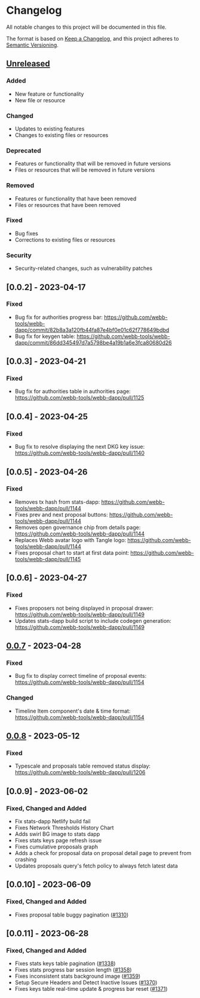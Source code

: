 # Changelog

All notable changes to this project will be documented in this file.

The format is based on [Keep a Changelog](https://keepachangelog.com/en/1.0.0/),
and this project adheres to [Semantic Versioning](https://semver.org/spec/v2.0.0.html).

## [Unreleased]

### Added

- New feature or functionality
- New file or resource

### Changed

- Updates to existing features
- Changes to existing files or resources

### Deprecated

- Features or functionality that will be removed in future versions
- Files or resources that will be removed in future versions

### Removed

- Features or functionality that have been removed
- Files or resources that have been removed

### Fixed

- Bug fixes
- Corrections to existing files or resources

### Security

- Security-related changes, such as vulnerability patches

## [0.0.2] - 2023-04-17

### Fixed

- Bug fix for authorities progress bar: https://github.com/webb-tools/webb-dapp/commit/82b8a3a120fb44fa87e4bf0e01c62f778649bdbd
- Bug fix for keygen table: https://github.com/webb-tools/webb-dapp/commit/86dd345497d7a5798be4a19b1a6e3fca80680d26

## [0.0.3] - 2023-04-21

### Fixed

- Bug fix for authorities table in authorities page: https://github.com/webb-tools/webb-dapp/pull/1125

## [0.0.4] - 2023-04-25

### Fixed

- Bug fix to resolve displaying the next DKG key issue: https://github.com/webb-tools/webb-dapp/pull/1140

## [0.0.5] - 2023-04-26

### Fixed

- Removes tx hash from stats-dapp: https://github.com/webb-tools/webb-dapp/pull/1144
- Fixes prev and next proposal buttons: https://github.com/webb-tools/webb-dapp/pull/1144
- Removes open governance chip from details page: https://github.com/webb-tools/webb-dapp/pull/1144
- Replaces Webb avatar logo with Tangle logo: https://github.com/webb-tools/webb-dapp/pull/1144
- Fixes proposal chart to start at first data point: https://github.com/webb-tools/webb-dapp/pull/1145

## [0.0.6] - 2023-04-27

### Fixed

- Fixes proposers not being displayed in proposal drawer: https://github.com/webb-tools/webb-dapp/pull/1149
- Updates stats-dapp build script to include codegen generation: https://github.com/webb-tools/webb-dapp/pull/1149

## [0.0.7] - 2023-04-28

### Fixed

- Bug fix to display correct timeline of proposal events: https://github.com/webb-tools/webb-dapp/pull/1154

### Changed

- Timeline Item component's date & time format: https://github.com/webb-tools/webb-dapp/pull/1154

## [0.0.8] - 2023-05-12

### Fixed

- Typescale and proposals table removed status display: https://github.com/webb-tools/webb-dapp/pull/1206

[Unreleased]: https://github.com/webb-tools/webb-dapp/compare/v0.0.1...HEAD
[0.0.7]: https://github.com/webb-tools/webb-dapp/releases/tag/v0.0.7
[0.0.8]: https://github.com/webb-tools/webb-dapp/releases/tag/v0.0.8

## [0.0.9] - 2023-06-02

### Fixed, Changed and Added

- Fix stats-dapp Netlify build fail
- Fixes Network Thresholds History Chart
- Adds swirl BG image to stats dapp
- Fixes stats keys page refresh issue
- Fixes cumulative proposals graph
- Adds a check for proposal data on proposal detail page to prevent from crashing
- Updates proposals query's fetch policy to always fetch latest data

## [0.0.10] - 2023-06-09

### Fixed, Changed and Added

- Fixes proposal table buggy pagination ([#1310](https://github.com/webb-tools/webb-dapp/pull/1310))

## [0.0.11] - 2023-06-28

### Fixed, Changed and Added

- Fixes stats keys table pagination ([#1338](https://github.com/webb-tools/webb-dapp/pull/1338))
- Fixes stats progress bar session length ([#1358](https://github.com/webb-tools/webb-dapp/pull/1358))
- Fixes inconsistent stats background image ([#1359](https://github.com/webb-tools/webb-dapp/pull/1359))
- Setup Secure Headers and Detect Inactive Issues ([#1370](https://github.com/webb-tools/webb-dapp/pull/1370))
- Fixes keys table real-time update & progress bar reset ([#1371](https://github.com/webb-tools/webb-dapp/pull/1371))
